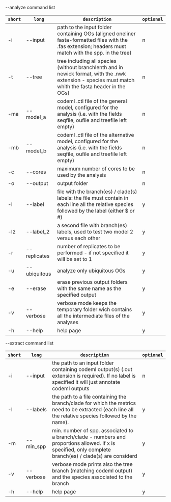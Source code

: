 
--analyze command list

| `short` | `long` | `description` | `optional` |        
|---|---|---|---|
|-i|--input|path to the input folder containing OGs (aligned oneliner fasta-formatted files with the .fas extension; headers must match with the spp. in the tree)|n|
|-t|--tree|tree including all species (without branchlenth and in newick format, with the .nwk extension - species must match whith the fasta header in the OGs)|n|
|-ma|--model_a|codeml .ctl file of the general model, configured for the analysis (i.e. with the fields seqfile, oufile and treefile left empty)|n|
|-mb|--model_b|codeml .ctl file of the alternative model, configured for the analysis (i.e. with the fields seqfile, oufile and treefile left empty)|n|
|-c|--cores|maximum number of cores to be used by the analysis|n|
|-o|--output|output folder|n|
|-l|--label|file with the branch(es) / clade(s) labels: the file must contain in each line all the relative species followed by the label (either $ or #)|y|
|-l2|--label_2|a second file with branch(es) labels, used to test two model 2 versus each other|y|
|-r|--replicates|number of replicates to be performed - if not specified it will be set to 1|y|
|-u|--ubiquitous|analyze only ubiquitous OGs|y|
|-e|--erase|erase previous output folders with the same name as the specified output|y|
|-v|--verbose|verbose mode keeps the temporary folder wich contains all the intermediate files of the analyses|y|
|-h|--help|help page|y|


--extract command list

| `short` | `long` | `description` | `optional` |        
|---|---|---|---|
|-i|--input|the path to an input folder containing codeml output(s) (.out extension is required). If no label is specified it will just annotate codeml outputs|n|
|-l|--labels|the path to a file containing the branch/clade for which the metrics need to be extracted (each line all the relative species followed by the name).|y|
|-m|--min_spp|min. number of spp. associated to a branch/clade - numbers and proportions allowed. If x is specified, only complete branch(es) / clade(s) are considerd|y|
|-v|--verbose|verbose mode prints also the tree branch (matching codeml output) and the species associated to the branch|y|
|-h|--help|help page|y|
